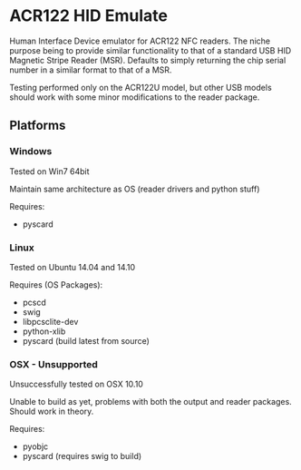 # ACR122 HID Emulate
Human Interface Device emulator for ACR122 NFC readers. The niche purpose being to provide similar functionality to that of a standard USB HID Magnetic Stripe Reader (MSR). Defaults to simply returning the chip serial number in a similar format to that of a MSR.

Testing performed only on the ACR122U model, but other USB models should work with some minor modifications to the reader package.

## Platforms

### Windows
Tested on Win7 64bit

Maintain same architecture as OS (reader drivers and python stuff)

Requires:

* pyscard

### Linux
Tested on Ubuntu 14.04 and 14.10

Requires (OS Packages):

* pcscd
* swig
* libpcsclite-dev
* python-xlib
* pyscard (build latest from source)

### OSX - Unsupported
Unsuccessfully tested on OSX 10.10

Unable to build as yet, problems with both the output and reader packages. Should work in theory.

Requires:

* pyobjc
* pyscard (requires swig to build)

